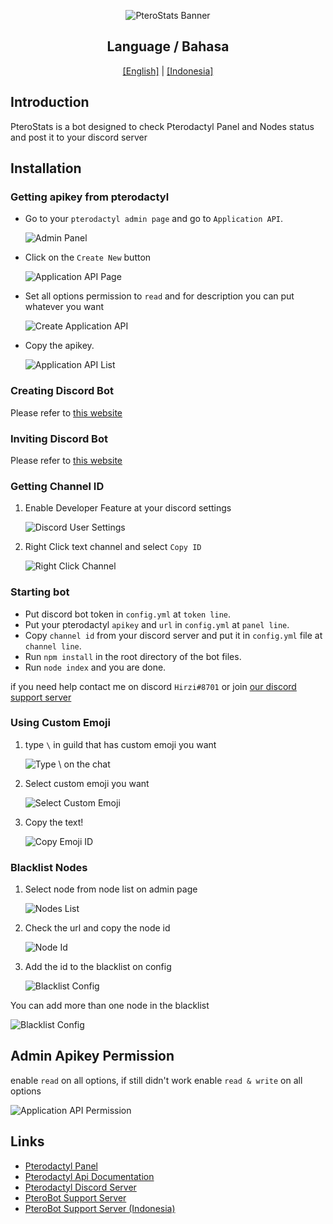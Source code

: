 <div align="center">

![PteroStats Banner](https://cdn.discordapp.com/attachments/626755594526916629/978478722489393153/20220524_090325.png)

## Language / Bahasa
[[English]](https://github.com/HirziDevs/PteroStats/blob/dev/README.md) | [[Indonesia]](https://github.com/HirziDevs/PteroStats/blob/dev/Indo.md)

</div>

## Introduction
PteroStats is a bot designed to check Pterodactyl Panel and Nodes status and post it to your discord server

## Installation

### Getting apikey from pterodactyl
- Go to your `pterodactyl admin page` and go to `Application API`.

    ![Admin Panel](https://usercontent.catto.pictures/hirzi/d5225df9-7395-491b-a214-dcd110b12308.png)

- Click on the `Create New` button

    ![Application API Page](https://usercontent.catto.pictures/hirzi/5ac33e25-ac37-416a-99a6-46d860a51645.png)

- Set all options permission to `read` and for description you can put whatever you want

    ![Create Application API](https://usercontent.catto.pictures/hirzi/a0c4a721-e1eb-483f-9a36-0c2aaa213186.png)

- Copy the apikey.

    ![Application API List](https://usercontent.catto.pictures/hirzi/086111e0-0ffa-48ee-8839-801e0c3678cc.png)

### Creating Discord Bot
Please refer to [this website](https://discordjs.guide/preparations/setting-up-a-bot-application.html)

### Inviting Discord Bot
Please refer to [this website](https://discordjs.guide/preparations/adding-your-bot-to-servers.html)

### Getting Channel ID
1. Enable Developer Feature at your discord settings

    ![Discord User Settings](https://usercontent.catto.pictures/hirzi/c5e825d1-c323-4b19-a11b-e2f004d4906e.png)

2. Right Click text channel and select `Copy ID`

    ![Right Click Channel](https://usercontent.catto.pictures/hirzi/e5fa4f62-b28f-45fd-a544-429f23899edb.png)

### Starting bot
- Put discord bot token in `config.yml` at `token line`.
- Put your pterodactyl `apikey` and `url` in `config.yml` at `panel line`.
- Copy `channel id` from your discord server and put it in `config.yml` file at `channel line`.
- Run `npm install` in the root directory of the bot files.
- Run `node index` and you are done.

if you need help contact me on discord `Hirzi#8701` or join [our discord support server](https://discord.gg/zv6maQRah3)

### Using Custom Emoji
1. type `\` in guild that has custom emoji you want

    ![Type \ on the chat](https://usercontent.catto.pictures/hirzi/1f59b255-7c5d-48f2-ab93-5358429cec83.png)

2. Select custom emoji you want

    ![Select Custom Emoji](https://usercontent.catto.pictures/hirzi/38098261-7257-4e4d-8945-4ac5c252c952.png)

3. Copy the text!

    ![Copy Emoji ID](https://usercontent.catto.pictures/hirzi/33800ccf-9ed5-4d54-9747-2983b23e1755.png)

### Blacklist Nodes
1. Select node from node list on admin page
    
    ![Nodes List](https://usercontent.catto.pictures/hirzi/5699fdbd-7c3c-4fa5-ae2c-d0ccb39cb69e.png)

2. Check the url and copy the node id

    ![Node Id](https://usercontent.catto.pictures/hirzi/45f855fc-6d96-4b23-a96e-892071189d01.png)

3. Add the id to the blacklist on config

    ![Blacklist Config](https://usercontent.catto.pictures/hirzi/9c40da3d-fa01-447e-aa86-7871da9da282.png)

You can add more than one node in the blacklist

![Blacklist Config](https://usercontent.catto.pictures/hirzi/f2a34ca9-accf-4d31-a246-f9dcc6a2fd75.png)

## Admin Apikey Permission

enable `read` on all options, if still didn't work enable `read & write` on all options

![Application API Permission](https://media.discordapp.net/attachments/819757140155564062/876320084992331816/Screenshot_2021-08-15-11-20-05-56.jpg)

## Links

- [Pterodactyl Panel](https://pterodactyl.io)
- [Pterodactyl Api Documentation](https://dashflo/docs/api/pterodactyl/v1)
- [Pterodactyl Discord Server](https://discord.gg/pterodactyl)
- [PteroBot Support Server](https://discord.gg/zv6maQRah3)
- [PteroBot Support Server (Indonesia)](https://discord.gg/EYaFB7WSg6)